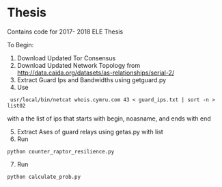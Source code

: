 # Thesis
Contains code for 2017- 2018 ELE Thesis 

To Begin:
1. Download Updated Tor Consensus 
2. Download Updated Network Topology from http://data.caida.org/datasets/as-relationships/serial-2/
3. Extract Guard Ips and Bandwidths using getguard.py
4. Use 
```
 usr/local/bin/netcat whois.cymru.com 43 < guard_ips.txt | sort -n > list02
 ```
 with a the list of ips that starts with begin, noasname, and ends with end

5. Extract Ases of guard relays using getas.py with list 
6. Run 
```
python counter_raptor_resilience.py
```
7. Run 
```
python calculate_prob.py
```



